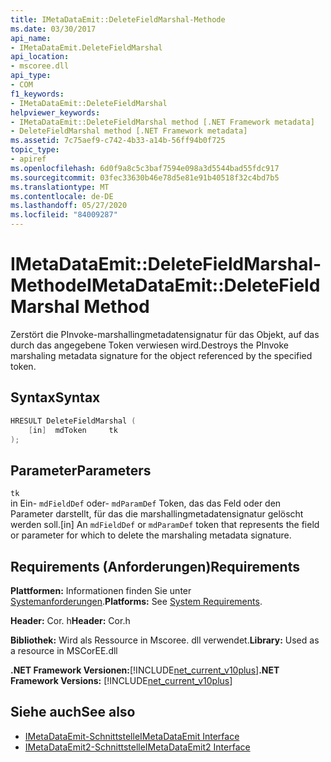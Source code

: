 ```yaml
---
title: IMetaDataEmit::DeleteFieldMarshal-Methode
ms.date: 03/30/2017
api_name:
- IMetaDataEmit.DeleteFieldMarshal
api_location:
- mscoree.dll
api_type:
- COM
f1_keywords:
- IMetaDataEmit::DeleteFieldMarshal
helpviewer_keywords:
- IMetaDataEmit::DeleteFieldMarshal method [.NET Framework metadata]
- DeleteFieldMarshal method [.NET Framework metadata]
ms.assetid: 7c75aef9-c742-4b33-a14b-56ff94b0f725
topic_type:
- apiref
ms.openlocfilehash: 6d0f9a8c5c3baf7594e098a3d5544bad55fdc917
ms.sourcegitcommit: 03fec33630b46e78d5e81e91b40518f32c4bd7b5
ms.translationtype: MT
ms.contentlocale: de-DE
ms.lasthandoff: 05/27/2020
ms.locfileid: "84009287"
---
```

# <a name="imetadataemitdeletefieldmarshal-method"></a><span data-ttu-id="bd50a-102">IMetaDataEmit::DeleteFieldMarshal-Methode</span><span class="sxs-lookup"><span data-stu-id="bd50a-102">IMetaDataEmit::DeleteFieldMarshal Method</span></span>
<span data-ttu-id="bd50a-103">Zerstört die PInvoke-marshallingmetadatensignatur für das Objekt, auf das durch das angegebene Token verwiesen wird.</span><span class="sxs-lookup"><span data-stu-id="bd50a-103">Destroys the PInvoke marshaling metadata signature for the object referenced by the specified token.</span></span>  
  
## <a name="syntax"></a><span data-ttu-id="bd50a-104">Syntax</span><span class="sxs-lookup"><span data-stu-id="bd50a-104">Syntax</span></span>  
  
```cpp  
HRESULT DeleteFieldMarshal (  
    [in]  mdToken     tk  
);  
```  
  
## <a name="parameters"></a><span data-ttu-id="bd50a-105">Parameter</span><span class="sxs-lookup"><span data-stu-id="bd50a-105">Parameters</span></span>  
 `tk`  
 <span data-ttu-id="bd50a-106">in Ein- `mdFieldDef` oder- `mdParamDef` Token, das das Feld oder den Parameter darstellt, für das die marshallingmetadatensignatur gelöscht werden soll.</span><span class="sxs-lookup"><span data-stu-id="bd50a-106">[in] An `mdFieldDef` or `mdParamDef` token that represents the field or parameter for which to delete the marshaling metadata signature.</span></span>  
  
## <a name="requirements"></a><span data-ttu-id="bd50a-107">Requirements (Anforderungen)</span><span class="sxs-lookup"><span data-stu-id="bd50a-107">Requirements</span></span>  
 <span data-ttu-id="bd50a-108">**Plattformen:** Informationen finden Sie unter [Systemanforderungen](../../get-started/system-requirements.md).</span><span class="sxs-lookup"><span data-stu-id="bd50a-108">**Platforms:** See [System Requirements](../../get-started/system-requirements.md).</span></span>  
  
 <span data-ttu-id="bd50a-109">**Header:** Cor. h</span><span class="sxs-lookup"><span data-stu-id="bd50a-109">**Header:** Cor.h</span></span>  
  
 <span data-ttu-id="bd50a-110">**Bibliothek:** Wird als Ressource in Mscoree. dll verwendet.</span><span class="sxs-lookup"><span data-stu-id="bd50a-110">**Library:** Used as a resource in MSCorEE.dll</span></span>  
  
 <span data-ttu-id="bd50a-111">**.NET Framework Versionen:**[!INCLUDE[net_current_v10plus](../../../../includes/net-current-v10plus-md.md)]</span><span class="sxs-lookup"><span data-stu-id="bd50a-111">**.NET Framework Versions:** [!INCLUDE[net_current_v10plus](../../../../includes/net-current-v10plus-md.md)]</span></span>  
  
## <a name="see-also"></a><span data-ttu-id="bd50a-112">Siehe auch</span><span class="sxs-lookup"><span data-stu-id="bd50a-112">See also</span></span>

- [<span data-ttu-id="bd50a-113">IMetaDataEmit-Schnittstelle</span><span class="sxs-lookup"><span data-stu-id="bd50a-113">IMetaDataEmit Interface</span></span>](imetadataemit-interface.md)
- [<span data-ttu-id="bd50a-114">IMetaDataEmit2-Schnittstelle</span><span class="sxs-lookup"><span data-stu-id="bd50a-114">IMetaDataEmit2 Interface</span></span>](imetadataemit2-interface.md)
